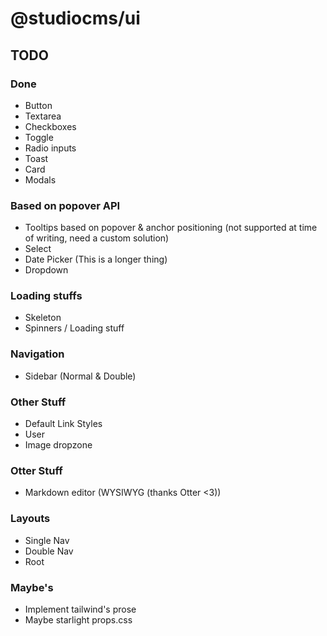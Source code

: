 # @studiocms/ui

## TODO

### Done
- Button
- Textarea
- Checkboxes
- Toggle
- Radio inputs
- Toast
- Card
- Modals

### Based on popover API
- Tooltips based on popover & anchor positioning (not supported at time of writing, need a custom solution)
- Select
- Date Picker (This is a longer thing)
- Dropdown

### Loading stuffs
- Skeleton
- Spinners / Loading stuff

### Navigation
- Sidebar (Normal & Double)

### Other Stuff
- Default Link Styles
- User
- Image dropzone

### Otter Stuff
- Markdown editor (WYSIWYG (thanks Otter <3))

### Layouts
- Single Nav
- Double Nav
- Root

### Maybe's
- Implement tailwind's prose
- Maybe starlight props.css